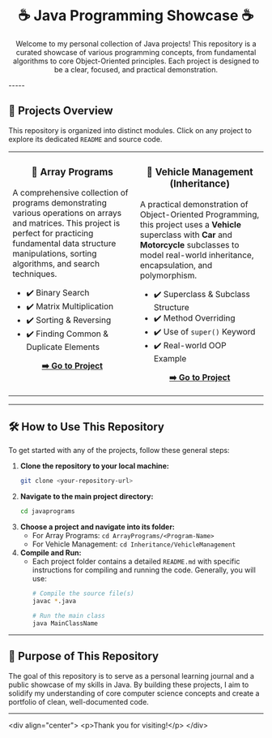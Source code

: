 
<div align="center">

# ☕ Java Programming Showcase ☕

Welcome to my personal collection of Java projects! This repository is a curated showcase of various programming concepts, from fundamental algorithms to core Object-Oriented principles. Each project is designed to be a clear, focused, and practical demonstration.

</div>
-----

## 🚀 Projects Overview

This repository is organized into distinct modules. Click on any project to explore its dedicated `README` and source code.
<table width="100%">
  <tr>
    <td width="50%" valign="top">
      <div align="center">
        <h3>🧮 Array Programs</h3>
      </div>
      <p>A comprehensive collection of programs demonstrating various operations on arrays and matrices. This project is perfect for practicing fundamental data structure manipulations, sorting algorithms, and search techniques.</p>
      <ul>
        <li>✔️ Binary Search</li>
        <li>✔️ Matrix Multiplication</li>
        <li>✔️ Sorting & Reversing</li>
        <li>✔️ Finding Common & Duplicate Elements</li>
      </ul>
      <p align="center">
        <a href="./ArrayPrograms"><strong>➡️ Go to Project</strong></a>
      </p>
    </td>
    <td width="50%" valign="top">
      <div align="center">
        <h3>🚗 Vehicle Management (Inheritance)</h3>
      </div>
      <p>A practical demonstration of Object-Oriented Programming, this project uses a <strong>Vehicle</strong> superclass with <strong>Car</strong> and <strong>Motorcycle</strong> subclasses to model real-world inheritance, encapsulation, and polymorphism.</p>
      <ul>
        <li>✔️ Superclass & Subclass Structure</li>
        <li>✔️ Method Overriding</li>
        <li>✔️ Use of <code>super()</code> Keyword</li>
        <li>✔️ Real-world OOP Example</li>
      </ul>
      <p align="center">
        <a href="./Inheritance/VehicleManagement"><strong>➡️ Go to Project</strong></a>
      </p>
    </td>
  </tr>
</table>


-----

## 🛠️ How to Use This Repository

To get started with any of the projects, follow these general steps:

1.  **Clone the repository to your local machine:**
    ```bash
    git clone <your-repository-url>
    ```
2.  **Navigate to the main project directory:**
    ```bash
    cd javaprograms
    ```
3.  **Choose a project and navigate into its folder:**
      * For Array Programs: `cd ArrayPrograms/<Program-Name>`
      * For Vehicle Management: `cd Inheritance/VehicleManagement`
4.  **Compile and Run:**
      * Each project folder contains a detailed `README.md` with specific instructions for compiling and running the code. Generally, you will use:
        ```bash
        # Compile the source file(s)
        javac *.java

        # Run the main class
        java MainClassName
        ```

-----

## 🎯 Purpose of This Repository

The goal of this repository is to serve as a personal learning journal and a public showcase of my skills in Java. By building these projects, I aim to solidify my understanding of core computer science concepts and create a portfolio of clean, well-documented code.

-----

\<div align="center"\>
\<p\>Thank you for visiting\!\</p\>
\</div\>
